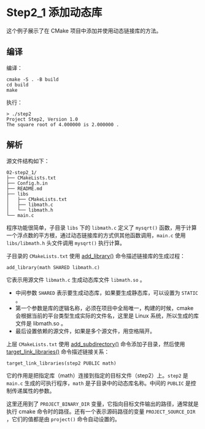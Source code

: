 # Step2_1 添加动态库

这个例子展示了在 CMake 项目中添加并使用动态链接库的方法。

## 编译

编译：

```
cmake -S . -B build
cd build
make
```

执行：

```
> ./step2
Project Step2, Version 1.0
The square root of 4.000000 is 2.000000 .
```

## 解析

源文件结构如下：

```
02-step2_1/
├── CMakeLists.txt
├── Config.h.in
├── README.md
├── libs
│   ├── CMakeLists.txt
│   ├── libmath.c
│   └── libmath.h
└── main.c
```

程序功能很简单，子目录 `libs` 下的 `libmath.c` 定义了 `mysqrt()` 函数，用于计算一个浮点数的平方根，通过动态链接库的方式供其他函数调用，`main.c` 使用 `libs/libmath.h` 头文件调用 `mysqrt()` 执行计算。

子目录的 `CMakeLists.txt` 使用 [add_library()](https://cmake.org/cmake/help/latest/command/add_library.html) 命令描述链接库的生成过程：

```
add_library(math SHARED libmath.c)
```

它表示用源文件 `libmath.c` 生成动态库文件 `libmath.so` 。

- 中间参数 `SHARED` 表示要生成动态库，如果要生成静态库，可以设置为 `STATIC` 。
- 第一个参数是库的逻辑名称，必须在项目中全局唯一，构建的时候，cmake 会根据当前的平台类型生成实际的文件名，这里是 Linux 系统，所以生成的库文件是 libmath.so 。
- 最后设置依赖的源文件，如果是多个源文件，用空格隔开。 

上层 `CMakeLists.txt` 使用 [add_subdirectory()](https://cmake.org/cmake/help/latest/command/add_subdirectory.html) 命令添加子目录，然后使用 [target_link_libraries()](https://cmake.org/cmake/help/latest/command/target_link_libraries.html) 命令描述链接关系：

```
target_link_libraries(step2 PUBLIC math)
```

它的作用是把指定库（math）连接到指定的目标文件（step2）上。`step2` 是 `main.c` 生成的可执行程序，`math` 是子目录中的动态库名称。中间的 `PUBLIC` 是控制传递属性的参数。

这里还用到了 `PROJECT_BINARY_DIR` 变量，它指向目标文件输出的路径，通常就是执行 cmake 命令时的路径。还有一个表示源码路径的变量 `PROJECT_SOURCE_DIR` ，它们的值都是由 `project()` 命令自动设置的。